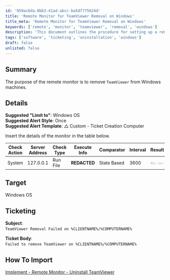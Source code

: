 ```yaml
---
id: '959ac6da-8bb3-41ad-abcc-ba5df775624d'
title: 'Remote Monitor for TeamViewer Removal on Windows'
title_meta: 'Remote Monitor for TeamViewer Removal on Windows'
keywords: ['remote', 'monitor', 'teamviewer', 'removal', 'windows']
description: 'This document outlines the procedure for setting up a remote monitor to automate the removal of TeamViewer from Windows machines. It includes details on suggested configurations, ticketing information, and import instructions for the monitor.'
tags: ['software', 'ticketing', 'uninstallation', 'windows']
draft: false
unlisted: false
---
```


## Summary

The purpose of the remote monitor is to remove `TeamViewer` from Windows machines.

## Details

**Suggested "Limit to"**: Windows OS  
**Suggested Alert Style**: Once  
**Suggested Alert Template**: △ Custom - Ticket Creation Computer  

Insert the details of the monitor in the table below.

| Check Action | Server Address | Check Type | Execute Info | Comparator    | Interval | Result |
|--------------|----------------|------------|---------------|----------------|----------|--------|
| System       | 127.0.0.1      | Run File   | **REDACTED**  | State Based    | 3600     | ![Result](../../../static/img/Uninstall-TeamViewer/image_1.png) |

## Target

Windows OS

## Ticketing

**Subject**:  
`TeamViewer Removal Failed on %CLIENTNAME%/%COMPUTERNAME%`  

**Ticket Body**:  
`Failed to remove TeamViewer on %CLIENTNAME%/%COMPUTERNAME%`

## How To Import

[Implement - Remote Monitor - Uninstall TeamViewer](<./Uninstall TeamViewer.md>)
